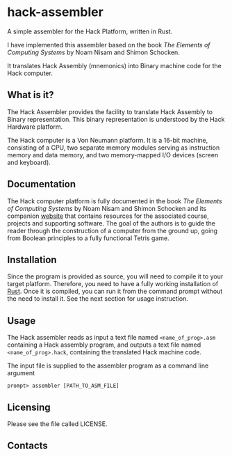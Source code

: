 # hack-assembler

A simple assembler for the Hack Platform, written in Rust.

I have implemented this assembler based on the book *The Elements of Computing Systems* by Noam Nisam and Shimon Schocken.

It translates Hack Assembly (mnemonics) into Binary machine code for the Hack computer.

## What is it?

The Hack Assembler provides the facility to translate Hack Assembly to Binary representation. This binary representation is understood by the Hack Hardware platform.

The Hack computer is a Von Neumann platform. It is a 16-bit machine, consisting of a CPU, two separate memory modules serving as instruction memory and data memory, and two memory-mapped I/O devices (screen and keyboard).


## Documentation

The Hack computer platform is fully documented in the book *The Elements of Computing Systems* by Noam Nisam and Shimon Schocken and its companion [website](http://www.nand2tetris.org) that contains resources for the associated course, projects and supporting software. The goal of the authors is to guide the reader through the construction of a computer from the ground up, going from Boolean principles to a fully functional Tetris game.

## Installation

Since the program is provided as source, you will need to compile it to your target platform. Therefore, you need to have a fully working installation of [Rust](http://www.rust-lang.org). Once it is compiled, you can run it from the command prompt without the need to install it. See the next section for usage instruction.

## Usage

The Hack assembler reads as input a text file named `<name_of_prog>.asm` containing a Hack assembly program, and outputs a text file named `<name_of_prog>.hack`, containing the translated Hack machine code.

The input file is supplied to the assembler program as a command line argument

```
prompt> assembler [PATH_TO_ASM_FILE]

```

## Licensing


Please see the file called LICENSE.



## Contacts


